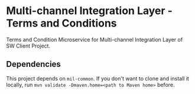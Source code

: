 # Multi-channel Integration Layer - Terms and Conditions
Terms and Condition Microservice for Multi-channel Integration Layer of SW Client Project.

## Dependencies
This project depends on <code>mil-common</code>. If you don't want to clone and install it locally, run ```mvn validate -Dmaven.home=<path to Maven home>``` before.